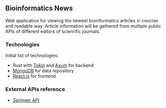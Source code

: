 ## Bioinformatics News

Web application for viewing the newest bioinformatics articles in concise and readable way. Article information will be gathered from multiple public APIs of different editors of scienrific journals. 

### Technologies

Initial list of technologies:
 - Rust with [Tokio](https://tokio.rs/) and [Axum](https://docs.rs/axum/latest/axum/) for backend
 - [MongoDB](https://www.mongodb.com/) for data repository
 - [React.js](https://react.dev/) for frontend

### External APIs reference
 - [Springer API](https://dev.springernature.com/)
